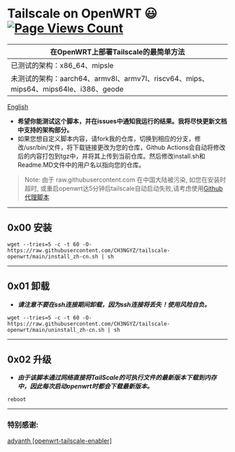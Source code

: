 # Tailscale on OpenWRT :smiley: [![Page Views Count](https://badges.toozhao.com/badges/01GZWH4F36G14VWXT8RP9KRCYV/green.svg)](https://badges.toozhao.com/stats/01GZWH4F36G14VWXT8RP9KRCYV)

|  在OpenWRT上部署Tailscale的最简单方法 |
| ------------ |
|  已测试的架构：x86_64、mipsle |
|  未测试的架构：aarch64、armv8l、armv7l、riscv64、mips、mips64、mips64le、i386、geode |

[English](https://github.com/CH3NGYZ/tailscale-openwrt/tree/main/README.md)
- **希望你能测试这个脚本，并在issues中通知我运行的结果。我将尽快更新文档中支持的架构部分。**
- 如果您想自定义脚本内容，请fork我的仓库，切换到相应的分支，修改/usr/bin/文件，将下载链接更改为您的仓库，Github Actions会自动将修改后的内容打包到tgz中，并将其上传到当前仓库。然后修改install.sh和Readme.MD文件中的用户名以指向您的仓库。
> Note: 由于 raw.githubusercontent.com 在中国大陆被污染, 如您在安装时超时, 或重启openwrt达5分钟后tailscale自动启动失败,请考虑使用[Github代理脚本](https://github.com/CH3NGYZ/tailscale-openwrt/blob/chinese_mainland/README.md)
------------

## 0x00 安装
```
wget --tries=5 -c -t 60 -O- https://raw.githubusercontent.com/CH3NGYZ/tailscale-openwrt/main/install_zh-cn.sh | sh
```

------------

## 0x01 卸载
- ***请注意不要在ssh连接期间卸载，因为ssh连接将丢失！使用风险自负。***

```
wget --tries=5 -c -t 60 -O- https://raw.githubusercontent.com/CH3NGYZ/tailscale-openwrt/main/uninstall_zh-cn.sh | sh
```
------------
## 0x02 升级
- ***由于该脚本通过网络直接将TailScale的可执行文件的最新版本下载到内存中，因此每次启动openwrt时都会下载最新版本。***
```
reboot
```
------------
### 特别感谢:
[adyanth [openwrt-tailscale-enabler]](https://github.com/adyanth/openwrt-tailscale-enabler) 
